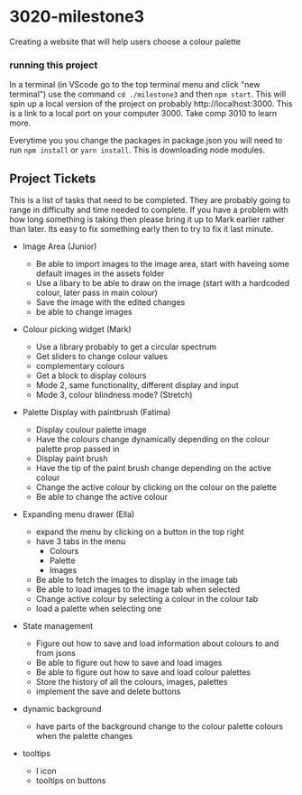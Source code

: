 # 3020-milestone3
Creating a website that will help users choose a colour palette

### running this project

In a terminal (in VScode go to the top terminal menu and click "new terminal") use the command `cd ./milestone3` and then `npm start`. This will spin up a local version of 
the project on probably http://localhost:3000. This is a link to a local port on your computer 3000. Take comp 3010 to learn more.

Everytime you you change the packages in package.json you will need to run `npm install` or `yarn install`. This is downloading node modules.


## Project Tickets

This is a list of tasks that need to be completed. They are probably going to range in difficulty and time needed to complete. If you have a problem with how long something is taking then please bring it up to Mark earlier rather than later. Its easy to fix something early then to try to fix it last minute.

- Image Area (Junior) 
  - Be able to import images to the image area, start with haveing some default images in the assets folder
  - Use a libary to be able to draw on the image (start with a hardcoded colour, later pass in main colour)
  - Save the image with the edited changes
  - be able to change images

- Colour picking widget (Mark)
  - Use a library probably to get a circular spectrum
  - Get sliders to change colour values
  - complementary colours
  - Get a block to display colours
  - Mode 2, same functionality, different display and input
  - Mode 3, colour blindness mode? (Stretch)

- Palette Display with paintbrush (Fatima)
  - Display coulour palette image
  - Have the colours change dynamically depending on the colour palette prop passed in
  - Display paint brush
  - Have the tip of the paint brush change depending on the active colour
  - Change the active colour by clicking on the colour on the palette
  - Be able to change the active colour

- Expanding menu drawer (Ella)
  - expand the menu by clicking on a button in the top right
  - have 3 tabs in the menu
    - Colours
    - Palette
    - Images
  - Be able to fetch the images to display in the image tab
  - Be able to load images to the image tab when selected
  - Change active colour by selecting a colour in the colour tab
  - load a palette when selecting one

- State management
  - Figure out how to save and load information about colours to and from jsons
  - Be able to figure out how to save and load images
  - Be able to figure out how to save and load colour palettes
  - Store the history of all the colours, images, palettes
  - implement the save and delete buttons

- dynamic background
  - have parts of the background change to the colour palette colours when the palette changes

- tooltips
  - I icon
  - tooltips on buttons
